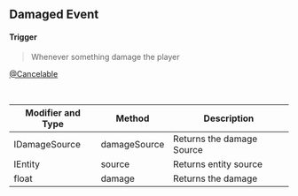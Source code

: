 ## Damaged Event


#### Trigger
> Whenever something damage the player

[@Cancelable](https://github.com/PewDizinho/CustomNPCPlus-Script-Documentation/blob/main/Events/CancelableEvent.md)

<br>

Modifier and Type | Method | Description
------- | ------------- | -------------------------------------------------------------
IDamageSource | damageSource | Returns the damage Source
IEntity | source | Returns entity source
float | damage | Returns the damage

